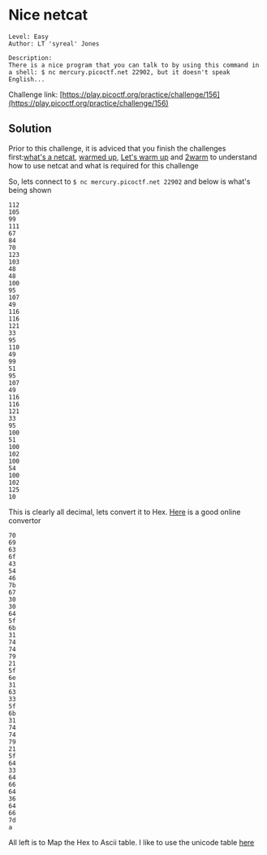 # Nice netcat

```
Level: Easy
Author: LT 'syreal' Jones

Description:
There is a nice program that you can talk to by using this command in a shell: $ nc mercury.picoctf.net 22902, but it doesn't speak English...
```
Challenge link: [https://play.picoctf.org/practice/challenge/156](https://play.picoctf.org/practice/challenge/156)

## Solution
Prior to this challenge, it is adviced that you finish the challenges first:[what's a netcat](https://play.picoctf.org/practice/challenge/34?category=5&difficulty=1&page=3), [warmed up](https://play.picoctf.org/practice/challenge/58?category=5&difficulty=1&page=3), [Let's warm up](https://play.picoctf.org/practice/challenge/22?category=5&difficulty=1&page=3) and [2warm](https://play.picoctf.org/practice/challenge/86?category=5&difficulty=1&page=3)
to understand how to use netcat and what is required for this challenge

So, lets connect to `$ nc mercury.picoctf.net 22902` and below is what's being shown

```
112
105
99
111
67
84
70
123
103
48
48
100
95
107
49
116
116
121
33
95
110
49
99
51
95
107
49
116
116
121
33
95
100
51
100
102
100
54
100
102
125
10
```
This is clearly all decimal, lets convert it to Hex. [Here](https://www.convzone.com/decimal-to-hex/) is a good online convertor

```
70
69
63
6f
43
54
46
7b
67
30
30
64
5f
6b
31
74
74
79
21
5f
6e
31
63
33
5f
6b
31
74
74
79
21
5f
64
33
64
66
64
36
64
66
7d
a
```

All left is to Map the Hex to Ascii table. I like to use the unicode table [here](https://symbl.cc/en/unicode-table/)

